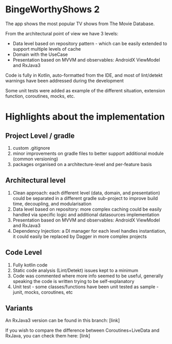 # BingeWorthyShows 2

The app shows the most popular TV shows from The Movie Database.

From the architectural point of view we have 3 levels:

* Data level based on repository pattern - which can be easily extended to support multiple levels
  of cache
* Domain with the UseCase
* Presentation based on MVVM and observables: AndroidX ViewModel and RxJava3

Code is fully in Kotlin, auto-formatted from the IDE, and most of lint/detekt warnings have been
addressed during the development

Some unit tests were added as example of the different situation, extension function, coroutines,
mocks, etc.

# Highlights about the  implementation

## Project Level / gradle

1. custom .gitignore
1. minor improvements on gradle files to better support additional module (common versioning)
1. packages organised on a architecture-level and per-feature basis

## Architectural level

1. Clean approach: each different level (data, domain, and presentation) could be separated in a
   different gradle sub-project to improve build time, decoupling, and modularisation
1. Data level based on repository: more complex caching could be easily handled via specific logic
   and additional datasources implementation
1. Presentation based on MVVM and observables: AndroidX ViewModel and RxJava3
1. Dependency Injection: a DI manager for each level handles instantiation, it could easily be
   replaced by Dagger in more complex projects

## Code Level

1. Fully kotlin code
1. Static code analysis (Lint/Detekt) issues kept to a minimum
1. Code was commented where more info seemed to be useful, generally speaking the code is written
   trying to be self-explanatory
1. Unit test - some classes/functions have been unit tested as sample - junit, mocks, coroutines,
   etc

## Variants

An RxJava3 version can be found in this branch: [link]

If you wish to compare the difference between Coroutines+LiveData and RxJava, you can check them here: [link]